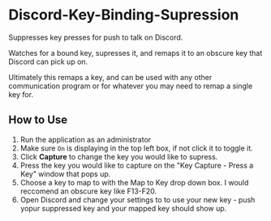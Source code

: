 # Discord-Key-Binding-Supression

Suppresses key presses for push to talk on Discord.

Watches for a bound key, supresses it, and remaps it to an obscure key that Discord can pick up on.

Ultimately this remaps a key, and can be used with any other communication program or for whatever you may need to remap a single key for.

## How to Use

1. Run the application as an administrator
1. Make sure `On` is displaying in the top left box, if not click it to toggle it.
1. Click **Capture** to change the key you would like to supress.
1. Press the key you would like to capture on the "Key Capture - Press a Key" window that pops up.
1. Choose a key to map to with the Map to Key drop down box. I would reccomend an obscure key like F13-F20.
1. Open Discord and change your settings to to use your new key - push yopur suppressed key and your mapped key should show up.
